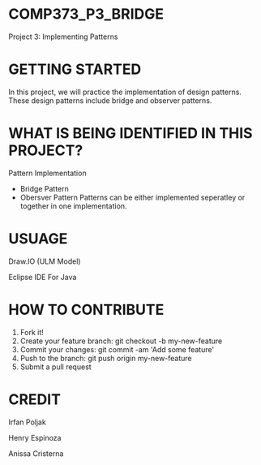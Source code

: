 # COMP373_P3_BRIDGE

  Project 3: Implementing Patterns 

# GETTING STARTED 

In this project, we will practice the implementation of design patterns. These design patterns include bridge and observer patterns. 

# WHAT IS BEING IDENTIFIED IN THIS PROJECT?

Pattern Implementation 
 - Bridge Pattern 
 - Obersver Pattern
  Patterns can be either implemented seperatley or together in one implementation. 

# USUAGE 

Draw.IO (ULM Model)

Eclipse IDE For Java 

# HOW TO CONTRIBUTE 
1. Fork it!
2. Create your feature branch: git checkout -b my-new-feature
3. Commit your changes: git commit -am 'Add some feature'
4. Push to the branch: git push origin my-new-feature
5. Submit a pull request

# CREDIT

Irfan Poljak

Henry Espinoza

Anissa Cristerna 


